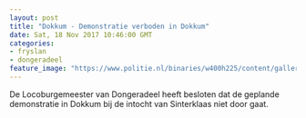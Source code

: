 ```yaml
---
layout: post
title: "Dokkum - Demonstratie verboden in Dokkum"
date: Sat, 18 Nov 2017 10:46:00 GMT
categories: 
- fryslan 
- dongeradeel 
feature_image: "https://www.politie.nl/binaries/w400h225/content/gallery/politie/nieuws/2017/november/01-nn/sint-in-dokkum-3.jpg"
---
```


De Locoburgemeester van Dongeradeel heeft besloten dat de geplande demonstratie in Dokkum bij de intocht van Sinterklaas niet door gaat.
